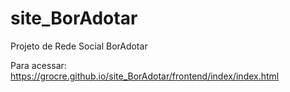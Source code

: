 # site_BorAdotar
Projeto de Rede Social BorAdotar

Para acessar:
https://grocre.github.io/site_BorAdotar/frontend/index/index.html
